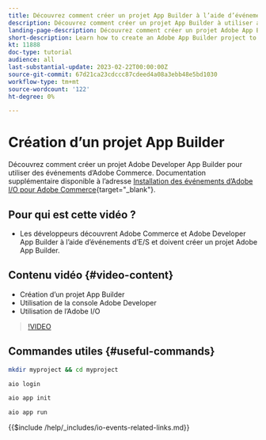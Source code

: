 ```yaml
---
title: Découvrez comment créer un projet App Builder à l’aide d’événements de commerce
description: Découvrez comment créer un projet App Builder à utiliser avec des événements Commerce
landing-page-description: Découvrez comment créer un projet Adobe App Builder pour utiliser les événements Adobe Commerce
short-description: Learn how to create an Adobe App Builder project to use Adobe Commerce events
kt: 11888
doc-type: tutorial
audience: all
last-substantial-update: 2023-02-22T00:00:00Z
source-git-commit: 67d21ca23cdccc87cdeed4a08a3ebb48e5bd1030
workflow-type: tm+mt
source-wordcount: '122'
ht-degree: 0%

---
```



# Création d’un projet App Builder

Découvrez comment créer un projet Adobe Developer App Builder pour utiliser des événements d’Adobe Commerce. Documentation supplémentaire disponible à l’adresse [Installation des événements d’Adobe I/O pour Adobe Commerce](https://developer.adobe.com/commerce/events/get-started/installation/){target="_blank"}.

## Pour qui est cette vidéo ?

* Les développeurs découvrent Adobe Commerce et Adobe Developer App Builder à l’aide d’événements d’E/S et doivent créer un projet Adobe App Builder.

## Contenu vidéo {#video-content}

* Création d’un projet App Builder
* Utilisation de la console Adobe Developer
* Utilisation de l’Adobe I/O

>[!VIDEO](https://video.tv.adobe.com/v/3415797)

## Commandes utiles {#useful-commands}

```bash
mkdir myproject && cd myproject

aio login

aio app init

aio app run
```

{{$include /help/_includes/io-events-related-links.md}}
